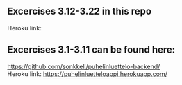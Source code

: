 ## Excercises 3.12-3.22 in this repo
Heroku link:    
     
## Excercises 3.1-3.11 can be found here:
https://github.com/sonkkeli/puhelinluettelo-backend/    
Heroku link: https://puhelinluetteloappi.herokuapp.com/    
